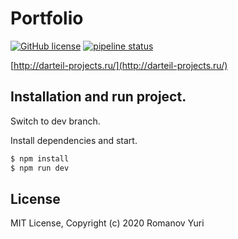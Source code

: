 # Portfolio

[![GitHub license](https://img.shields.io/badge/license-MIT-blue.svg)](https://github.com/darteil/darteil-projects.ru/blob/master/LICENSE.md) [![pipeline status](https://gitlab.com/darteil_projects/darteil-projects-ru/badges/master/pipeline.svg)](https://gitlab.com/darteil_projects/darteil-projects-ru/commits/master)

[http://darteil-projects.ru/](http://darteil-projects.ru/)

## Installation and run project.

Switch to dev branch.

Install dependencies and start.

```sh
$ npm install
$ npm run dev
```

## License

MIT License, Copyright (c) 2020 Romanov Yuri
